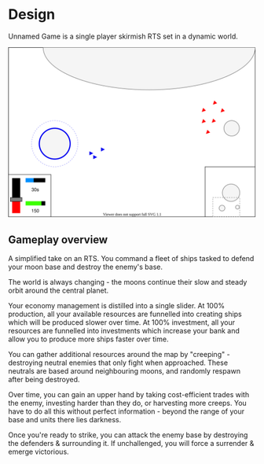 # Design

Unnamed Game is a single player skirmish RTS set in a dynamic world.

![diagram of basic gameplay](img/basic_gameplay.svg)

## Gameplay overview

A simplified take on an RTS. You command a fleet of ships tasked to defend your moon base and destroy the enemy's base.

The world is always changing - the moons continue their slow and steady orbit around the central planet.

Your economy management is distilled into a single slider. At 100% production, all your available resources are funnelled into creating ships which will be produced slower over time. At 100% investment, all your resources are funnelled into investments which increase your bank and allow you to produce more ships faster over time.

You can gather additional resources around the map by "creeping" - destroying neutral enemies that only fight when approached. These neutrals are based around neighbouring moons, and randomly respawn after being destroyed.

Over time, you can gain an upper hand by taking cost-efficient trades with the enemy, investing harder than they do, or harvesting more creeps. You have to do all this without perfect information - beyond the range of your base and units there lies darkness.

Once you're ready to strike, you can attack the enemy base by destroying the defenders & surrounding it. If unchallenged, you will force a surrender & emerge victorious.
